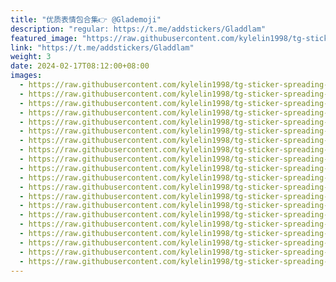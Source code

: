 ```yaml
---
title: "优质表情包合集👉 @Glademoji"
description: "regular: https://t.me/addstickers/Gladdlam"
featured_image: "https://raw.githubusercontent.com/kylelin1998/tg-sticker-spreading-worldwide-images/main/img/30b63606-fdd7-4e5b-b4c4-43e31b7912da.jpg"
link: "https://t.me/addstickers/Gladdlam"
weight: 3
date: 2024-02-17T08:12:00+08:00
images:
  - https://raw.githubusercontent.com/kylelin1998/tg-sticker-spreading-worldwide-images/main/img/30b63606-fdd7-4e5b-b4c4-43e31b7912da.jpg
  - https://raw.githubusercontent.com/kylelin1998/tg-sticker-spreading-worldwide-images/main/img/50fd7a7b-cdac-417e-8715-7a4d8c44a98f.jpg
  - https://raw.githubusercontent.com/kylelin1998/tg-sticker-spreading-worldwide-images/main/img/aea0322b-0141-4f4a-bc59-0f8f159260aa.jpg
  - https://raw.githubusercontent.com/kylelin1998/tg-sticker-spreading-worldwide-images/main/img/5372ae15-490a-4ddf-9996-a1273f2f8a41.jpg
  - https://raw.githubusercontent.com/kylelin1998/tg-sticker-spreading-worldwide-images/main/img/5b997502-a98a-4492-a8ae-d50fa9425aba.jpg
  - https://raw.githubusercontent.com/kylelin1998/tg-sticker-spreading-worldwide-images/main/img/1ca314dd-0450-479b-a7c4-61abcd917b39.jpg
  - https://raw.githubusercontent.com/kylelin1998/tg-sticker-spreading-worldwide-images/main/img/53dc7fc6-1166-4e73-9a4d-321f608eca1a.jpg
  - https://raw.githubusercontent.com/kylelin1998/tg-sticker-spreading-worldwide-images/main/img/54dba258-3d6c-41ca-9aea-8361539fe804.jpg
  - https://raw.githubusercontent.com/kylelin1998/tg-sticker-spreading-worldwide-images/main/img/c53b533c-e7a2-4171-bd8e-f0201fb0f98b.jpg
  - https://raw.githubusercontent.com/kylelin1998/tg-sticker-spreading-worldwide-images/main/img/84b5a215-e6c2-404d-8159-42a92397763e.jpg
  - https://raw.githubusercontent.com/kylelin1998/tg-sticker-spreading-worldwide-images/main/img/fbf53a29-7450-476e-a5c3-e1747bb51e54.jpg
  - https://raw.githubusercontent.com/kylelin1998/tg-sticker-spreading-worldwide-images/main/img/3a81db32-0de1-436c-8bbd-0ac103d55c12.jpg
  - https://raw.githubusercontent.com/kylelin1998/tg-sticker-spreading-worldwide-images/main/img/ecc4556b-23b7-4f87-8b55-7d5133d596a8.jpg
  - https://raw.githubusercontent.com/kylelin1998/tg-sticker-spreading-worldwide-images/main/img/09fee81e-903c-4188-8733-09ad30951fff.jpg
  - https://raw.githubusercontent.com/kylelin1998/tg-sticker-spreading-worldwide-images/main/img/aefd1af6-6d19-4e4e-9b6a-309f51152975.jpg
  - https://raw.githubusercontent.com/kylelin1998/tg-sticker-spreading-worldwide-images/main/img/64aa866d-bece-4180-b829-8df49981c2bb.jpg
  - https://raw.githubusercontent.com/kylelin1998/tg-sticker-spreading-worldwide-images/main/img/910b1bc2-c7d8-4dc5-bbc5-351e1cda1c6f.jpg
  - https://raw.githubusercontent.com/kylelin1998/tg-sticker-spreading-worldwide-images/main/img/5e04abd6-6fa1-4392-8977-3b1de29f3179.jpg
  - https://raw.githubusercontent.com/kylelin1998/tg-sticker-spreading-worldwide-images/main/img/6c642bcb-dfb1-4cd7-855e-711609dbf548.jpg
  - https://raw.githubusercontent.com/kylelin1998/tg-sticker-spreading-worldwide-images/main/img/202e90ed-bb31-4119-8b90-97512d577b97.jpg
---
```

